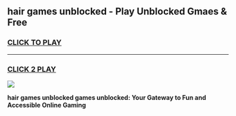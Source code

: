 
## hair games unblocked - Play Unblocked Gmaes & Free
<h3>
<a href="https://news.freeplayer.one?title=hair_games_unblocked&ref=16F">CLICK TO PLAY</a></h3>
<hr>

<h3>
<a href="https://news.freeplayer.one?title=hair_games_unblocked&ref=16F">CLICK 2 PLAY</a>
  
</h3>

<a href="https://news.freeplayer.one?title=hair_games_unblocked&ref=16F/"><img src="https://clearcache.store/games.png"></a>


**hair games unblocked games unblocked: Your Gateway to Fun and Accessible Online Gaming**
